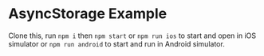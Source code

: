 # AsyncStorage Example

Clone this, run `npm i` then `npm start` or `npm run ios` to start and
open in iOS simulator or `npm run android` to start and run in
Android simulator.
